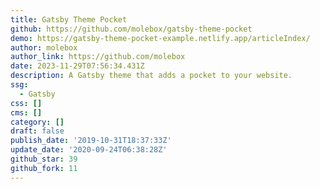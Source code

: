 ```yaml
---
title: Gatsby Theme Pocket
github: https://github.com/molebox/gatsby-theme-pocket
demo: https://gatsby-theme-pocket-example.netlify.app/articleIndex/
author: molebox
author_link: https://github.com/molebox
date: 2023-11-29T07:56:34.431Z
description: A Gatsby theme that adds a pocket to your website.
ssg:
  - Gatsby
css: []
cms: []
category: []
draft: false
publish_date: '2019-10-31T18:37:33Z'
update_date: '2020-09-24T06:38:28Z'
github_star: 39
github_fork: 11
---
```

